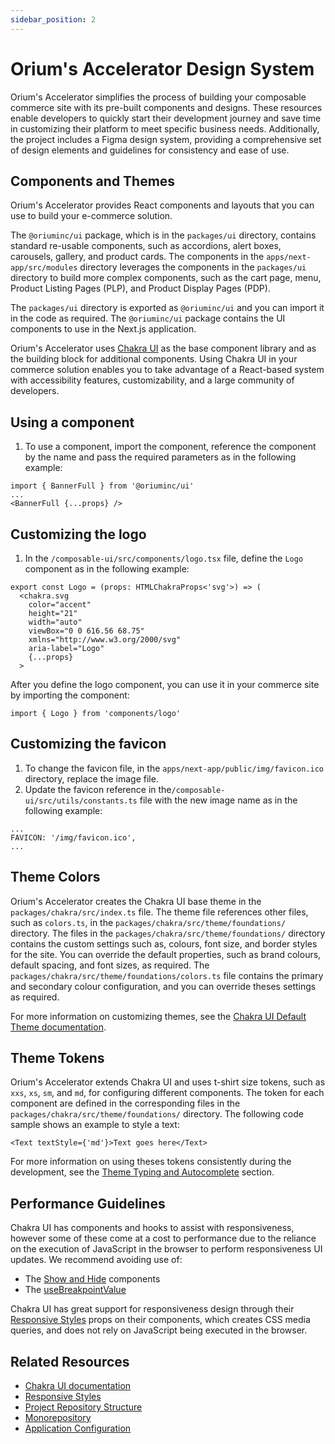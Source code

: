 ```yaml
---
sidebar_position: 2
---
```


# Orium's Accelerator Design System

Orium's Accelerator simplifies the process of building your composable commerce site with its pre-built components and designs. These resources enable developers to quickly start their development journey and save time in customizing their platform to meet specific business needs. Additionally, the project includes a Figma design system, providing a comprehensive set of design elements and guidelines for consistency and ease of use.

## Components and Themes

Orium's Accelerator provides React components and layouts that you can use to build your e-commerce solution.

The `@oriuminc/ui` package, which is in the `packages/ui` directory, contains standard re-usable components, such as accordions, alert boxes, carousels, gallery, and product cards. The components in the `apps/next-app/src/modules` directory leverages the components in the `packages/ui` directory to build more complex components, such as the cart page, menu, Product Listing Pages (PLP), and Product Display Pages (PDP).

The `packages/ui` directory is exported as `@oriuminc/ui` and you can import it in the code as required. The `@oriuminc/ui` package contains the UI components to use in the Next.js application.

Orium's Accelerator uses [Chakra UI](https://chakra-ui.com) as the base component library and as the building block for additional components. Using Chakra UI in your commerce solution enables you to take advantage of a React-based system with accessibility features, customizability, and a large community of developers.

## Using a component

1. To use a component, import the component, reference the component by the name and pass the required parameters as in the following example:

```tsx
import { BannerFull } from '@oriuminc/ui'
...
<BannerFull {...props} />
```

## Customizing the logo

1. In the `/composable-ui/src/components/logo.tsx` file, define the `Logo` component as in the following example:

```tsx
export const Logo = (props: HTMLChakraProps<'svg'>) => (
  <chakra.svg
    color="accent"
    height="21"
    width="auto"
    viewBox="0 0 616.56 68.75"
    xmlns="http://www.w3.org/2000/svg"
    aria-label="Logo"
    {...props}
  >
```

After you define the logo component, you can use it in your commerce site by importing the component:

```tsx
import { Logo } from 'components/logo'
```

## Customizing the favicon

1. To change the favicon file, in the `apps/next-app/public/img/favicon.ico` directory, replace the image file.
1. Update the favicon reference in the`/composable-ui/src/utils/constants.ts` file with the new image name as in the following example:

```tsx
...
FAVICON: '/img/favicon.ico',
...
```

## Theme Colors

Orium's Accelerator creates the Chakra UI base theme in the `packages/chakra/src/index.ts` file. The theme file references other files, such as `colors.ts`, in the `packages/chakra/src/theme/foundations/` directory. The files in the  `packages/chakra/src/theme/foundations/` directory contains the custom settings such as, colours, font size, and border styles for the site. You can override the default properties, such as brand colours, default spacing, and font sizes, as required. The `packages/chakra/src/theme/foundations/colors.ts` file contains the primary and secondary colour configuration, and you can override theses settings as required.

For more information on customizing themes, see the [Chakra UI Default Theme documentation](https://chakra-ui.com/docs/styled-system/theme).

## Theme Tokens

Orium's Accelerator extends Chakra UI and uses t-shirt size tokens, such as `xxs`, `xs`, `sm`, and `md`, for configuring different components. The token for each component are defined in the corresponding files in the `packages/chakra/src/theme/foundations/` directory. The following code sample shows an example to style a text:

```tsx
<Text textStyle={'md'}>Text goes here</Text>
```
For more information on using theses tokens consistently during the development, see the [Theme Typing and Autocomplete](getting_started/setup.md) section.

## Performance Guidelines

Chakra UI has components and hooks to assist with responsiveness, however some of these come at a cost to performance due to the reliance on the execution of JavaScript in the browser to perform responsiveness UI updates. We recommend avoiding use of:

- The [Show and Hide](https://chakra-ui.com/docs/components/show-hide) components
- The [useBreakpointValue](https://chakra-ui.com/docs/hooks/use-breakpoint-value)

Chakra UI has great support for responsiveness design through their [Responsive Styles](https://chakra-ui.com/docs/styled-system/responsive-styles) props on their components, which creates CSS media queries, and does not rely on JavaScript being executed in the browser.

## Related Resources

- [Chakra UI documentation](https://chakra-ui.com/getting-started)
- [Responsive Styles](https://chakra-ui.com/docs/styled-system/responsive-styles)
- [Project Repository Structure](essentials/project_structure.md)
- [Monorepository](essentials/project_structure.md)
- [Application Configuration](essentials/configuration.md)
